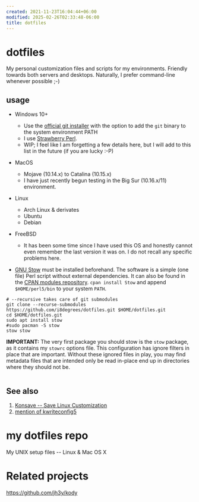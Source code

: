 ```yaml
---
created: 2021-11-23T16:04:44+06:00
modified: 2025-02-26T02:33:48-06:00
title: dotfiles
---
```


# dotfiles

My personal customization files and scripts for my environments. Friendly towards both servers and desktops. Naturally, I prefer command-line whenever possible ;-)

## usage

- Windows 10+
  * Use the [official git installer](https://git-scm.com/downloads) with the option to add the `git` binary to the system environment PATH
  * I use [Strawberry Perl](https://strawberryperl.com/).
  * WIP; I feel like I am forgetting a few details here, but I will add to this list in the future (if you are lucky :-P)
- MacOS
  * Mojave (10.14.x) to Catalina (10.15.x)
  * I have just recently begun testing in the Big Sur (10.16.x/11)
  environment.
- Linux
  * Arch Linux & derivates
  * Ubuntu
  * Debian
- FreeBSD
  * It has been some time since I have used this OS and honestly cannot even remember the last version it was on. I do not recall any specific problems here.

- [GNU Stow](https://www.gnu.org/software/stow/) must be installed beforehand. The software is a simple (one file) Perl script without external dependencies. It can also be found in the [CPAN modules repository](https://metacpan.org/dist/Stow/view/bin/stow). `cpan install Stow` and append `$HOME/perl5/bin` to your system `PATH`.

```shell
# --recursive takes care of git submodules
git clone --recurse-submodules https://github.com/i8degrees/dotfiles.git $HOME/dotfiles.git
cd $HOME/dotfiles.git
sudo apt install stow
#sudo pacman -S stow
stow stow
```

**IMPORTANT:** The very first package you should stow is the `stow` package, as it contains my `stowrc` options file. This configuration
has ignore filters in place that are important. Without these ignored files in play, you may find metadata files that are intended only be read in-place end up in directories where they should not be.

```shell

```

## See also

1. [Konsave -- Save Linux Customization](https://github.com/Prayag2/konsave)
1. [mention of kwriteconfig5](https://github.com/nix-community/home-manager/issues/607)
# my dotfiles repo

My UNIX setup files -- Linux & Mac OS X

# Related projects

https://github.com/jh3y/kody
